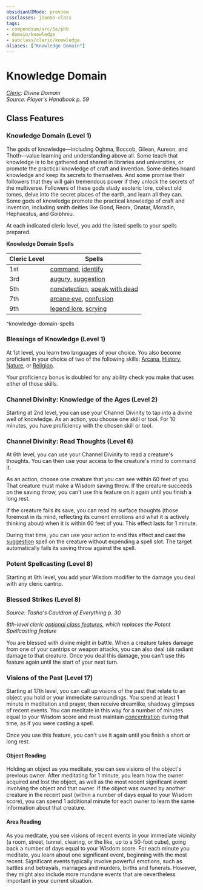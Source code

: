 ```yaml
---
obsidianUIMode: preview
cssclasses: json5e-class
tags:
- compendium/src/5e/phb
- domain/knowledge
- subclass/cleric/knowledge
aliases: ["Knowledge Domain"]
---
```

# Knowledge Domain
*[Cleric](cleric.md): Divine Domain*  
*Source: Player's Handbook p. 59*  


## Class Features

### Knowledge Domain (Level 1)

The gods of knowledge—including Oghma, Boccob, Gilean, Aureon, and Thoth—value learning and understanding above all. Some teach that knowledge is to be gathered and shared in libraries and universities, or promote the practical knowledge of craft and invention. Some deities hoard knowledge and keep its secrets to themselves. And some promise their followers that they will gain tremendous power if they unlock the secrets of the multiverse. Followers of these gods study esoteric lore, collect old tomes, delve into the secret places of the earth, and learn all they can. Some gods of knowledge promote the practical knowledge of craft and invention, including smith deities like Gond, Reorx, Onatar, Moradin, Hephaestus, and Goibhniu.

At each indicated cleric level, you add the listed spells to your spells prepared.

**Knowledge Domain Spells**

| Cleric Level | Spells |
|--------------|--------|
| 1st | [command](/3-Mechanics/CLI/spells/command.md), [identify](/3-Mechanics/CLI/spells/identify.md) |
| 3rd | [augury](/3-Mechanics/CLI/spells/augury.md), [suggestion](/3-Mechanics/CLI/spells/suggestion.md) |
| 5th | [nondetection](/3-Mechanics/CLI/spells/nondetection.md), [speak with dead](/3-Mechanics/CLI/spells/speak-with-dead.md) |
| 7th | [arcane eye](/3-Mechanics/CLI/spells/arcane-eye.md), [confusion](/3-Mechanics/CLI/spells/confusion.md) |
| 9th | [legend lore](/3-Mechanics/CLI/spells/legend-lore.md), [scrying](/3-Mechanics/CLI/spells/scrying.md) |
^knowledge-domain-spells

### Blessings of Knowledge (Level 1)

At 1st level, you learn two languages of your choice. You also become proficient in your choice of two of the following skills: [Arcana](/3-Mechanics/CLI/rules/skills.md#Arcana), [History](/3-Mechanics/CLI/rules/skills.md#History), [Nature](/3-Mechanics/CLI/rules/skills.md#Nature), or [Religion](/3-Mechanics/CLI/rules/skills.md#Religion).

Your proficiency bonus is doubled for any ability check you make that uses either of those skills.

### Channel Divinity: Knowledge of the Ages (Level 2)

Starting at 2nd level, you can use your Channel Divinity to tap into a divine well of knowledge. As an action, you choose one skill or tool. For 10 minutes, you have proficiency with the chosen skill or tool.

### Channel Divinity: Read Thoughts (Level 6)

At 6th level, you can use your Channel Divinity to read a creature's thoughts. You can then use your access to the creature's mind to command it.

As an action, choose one creature that you can see within 60 feet of you. That creature must make a Wisdom saving throw. If the creature succeeds on the saving throw, you can't use this feature on it again until you finish a long rest.

If the creature fails its save, you can read its surface thoughts (those foremost in its mind, reflecting its current emotions and what it is actively thinking about) when it is within 60 feet of you. This effect lasts for 1 minute.

During that time, you can use your action to end this effect and cast the [suggestion](/3-Mechanics/CLI/spells/suggestion.md) spell on the creature without expending a spell slot. The target automatically fails its saving throw against the spell.

### Potent Spellcasting (Level 8)

Starting at 8th level, you add your Wisdom modifier to the damage you deal with any cleric cantrip.

### Blessed Strikes (Level 8)
_Source: Tasha's Cauldron of Everything p. 30_

*8th-level cleric [optional class features](/3-Mechanics/CLI/rules/variant-rules/optional-class-features-tce.md), which replaces the Potent Spellcasting feature*

You are blessed with divine might in battle. When a creature takes damage from one of your cantrips or weapon attacks, you can also deal `1d8` radiant damage to that creature. Once you deal this damage, you can't use this feature again until the start of your next turn.

### Visions of the Past (Level 17)

Starting at 17th level, you can call up visions of the past that relate to an object you hold or your immediate surroundings. You spend at least 1 minute in meditation and prayer, then receive dreamlike, shadowy glimpses of recent events. You can meditate in this way for a number of minutes equal to your Wisdom score and must maintain [concentration](/3-Mechanics/CLI/rules/conditions.md#concentration) during that time, as if you were casting a spell.

Once you use this feature, you can't use it again until you finish a short or long rest.

#### Object Reading

Holding an object as you meditate, you can see visions of the object's previous owner. After meditating for 1 minute, you learn how the owner acquired and lost the object, as well as the most recent significant event involving the object and that owner. If the object was owned by another creature in the recent past (within a number of days equal to your Wisdom score), you can spend 1 additional minute for each owner to learn the same information about that creature.

#### Area Reading

As you meditate, you see visions of recent events in your immediate vicinity (a room, street, tunnel, clearing, or the like, up to a 50-foot cube), going back a number of days equal to your Wisdom score. For each minute you meditate, you learn about one significant event, beginning with the most recent. Significant events typically involve powerful emotions, such as battles and betrayals, marriages and murders, births and funerals. However, they might also include more mundane events that are nevertheless important in your current situation.